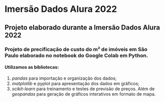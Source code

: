 # Imersão Dados Alura 2022

## Projeto elaborado durante a Imersão Dados Alura 2022

### Projeto de precificação de custo do m² de imóveis em São Paulo elaborado no notebook do Google Colab em **Python**. 

#### Utilizamos as bibliotecas:
1. *pandas* para importação e organização dos dados;
2. *matplotlib* e pyplot para apresentação dos dados em gráficos;
3. *scikit-learn* para treinamento e testes de previsão de preços. 
Além de *geopandas* para geração de gráficos interativos em formato de mapa.